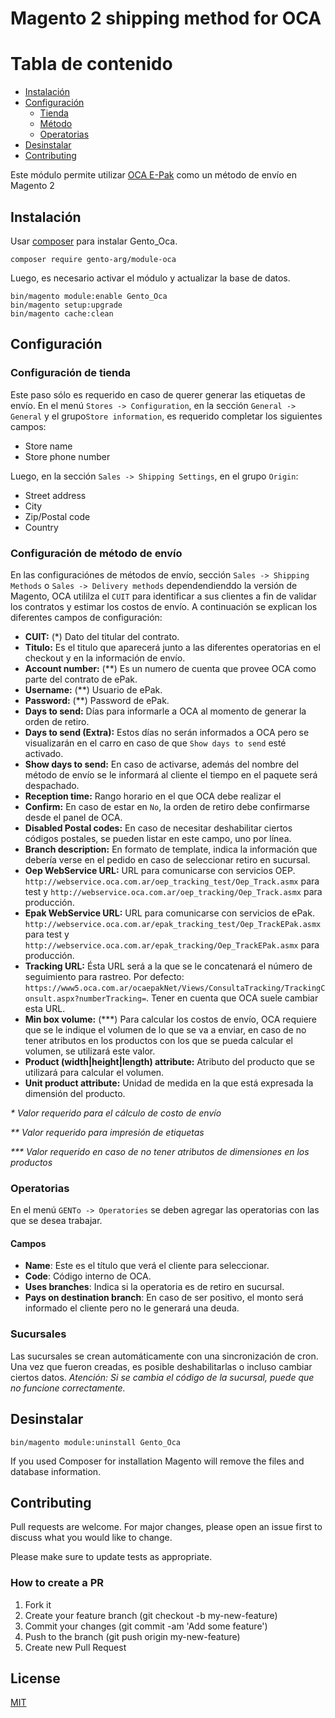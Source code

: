 # Magento 2 shipping method for OCA

# Tabla de contenido

* [Instalación](#Instalación)
* [Configuración](#Configuración)
    * [Tienda](#Configuración-de-tienda)
    * [Método](#Configuración-de-método-de-envío)
    * [Operatorias](#Operatorias)
* [Desinstalar](#Desinstalar)
* [Contributing](#Contributing)

Este módulo permite utilizar [OCA E-Pak](https://www.oca.com.ar/ecommerce_epak_epak/) como un método de envío en Magento
2

## Instalación

Usar [composer](https://getcomposer.org/) para instalar Gento_Oca.

```
composer require gento-arg/module-oca
```

Luego, es necesario activar el módulo y actualizar la base de datos.

```
bin/magento module:enable Gento_Oca
bin/magento setup:upgrade
bin/magento cache:clean
```

## Configuración

### Configuración de tienda

Este paso sólo es requerido en caso de querer generar las etiquetas de envío. En el menú `Stores -> Configuration`, en
la sección `General -> General` y el grupo`Store information`, es requerido completar los siguientes campos:

- Store name
- Store phone number

Luego, en la sección `Sales -> Shipping Settings`, en el grupo `Origin`:

- Street address
- City
- Zip/Postal code
- Country

### Configuración de método de envío

En las configuraciónes de métodos de envío, sección `Sales -> Shipping Methods` o `Sales -> Delivery methods`
dependendienddo la versión de Magento, OCA utililza el `CUIT` para identificar a sus clientes a fin de validar los
contratos y estimar los costos de envío. A continuación se explican los diferentes campos de configuración:

- **CUIT:** (*) Dato del titular del contrato.
- **Titulo:** Es el titulo que aparecerá junto a las diferentes operatorias en el checkout y en la información de envío.
- **Account number:** (**) Es un numero de cuenta que provee OCA como parte del contrato de ePak.
- **Username:** (**) Usuario de ePak.
- **Password:** (**) Password de ePak.
- **Days to send:** Días para informarle a OCA al momento de generar la orden de retiro.
- **Days to send (Extra):** Estos días no serán informados a OCA pero se visualizarán en el carro en caso de
  que `Show days to send` esté activado.
- **Show days to send:** En caso de activarse, además del nombre del método de envío se le informará al cliente el
  tiempo en el paquete será despachado.
- **Reception time:** Rango horario en el que OCA debe realizar el
- **Confirm:** En caso de estar en `No`, la orden de retiro debe confirmarse desde el panel de OCA.
- **Disabled Postal codes:** En caso de necesitar deshabilitar ciertos códigos postales, se pueden listar en este campo,
  uno por línea.
- **Branch description:** En formato de template, indica la información que debería verse en el pedido en caso de
  seleccionar retiro en sucursal.
- **Oep WebService URL:** URL para comunicarse con servicios
  OEP. `http://webservice.oca.com.ar/oep_tracking_test/Oep_Track.asmx` para test
  y `http://webservice.oca.com.ar/oep_tracking/Oep_Track.asmx` para producción.
- **Epak WebService URL:** URL para comunicarse con servicios de
  ePak. `http://webservice.oca.com.ar/epak_tracking_test/Oep_TrackEPak.asmx` para test
  y `http://webservice.oca.com.ar/epak_tracking/Oep_TrackEPak.asmx` para producción.
- **Tracking URL:** Ésta URL será a la que se le concatenará el número de seguimiento para rastreo. Por
  defecto: `https://www5.oca.com.ar/ocaepakNet/Views/ConsultaTracking/TrackingConsult.aspx?numberTracking=`. Tener en
  cuenta que OCA suele cambiar esta URL.
- **Min box volume:** (***) Para calcular los costos de envío, OCA requiere que se le indique el volumen de lo que se va
  a enviar, en caso de no tener atributos en los productos con los que se pueda calcular el volumen, se utilizará este
  valor.
- **Product (width|height|length) attribute:** Atributo del producto que se utilizará para calcular el volumen.
- **Unit product attribute:** Unidad de medida en la que está expresada la dimensión del producto.

_* Valor requerido para el cálculo de costo de envío_

_** Valor requerido para impresión de etiquetas_

_*** Valor requerido en caso de no tener atributos de dimensiones en los productos_

### Operatorias

En el menú `GENTo -> Operatories` se deben agregar las operatorias con las que se desea trabajar.

#### Campos

* **Name**: Este es el título que verá el cliente para seleccionar.
* **Code**: Código interno de OCA.
* **Uses branches**: Indica si la operatoria es de retiro en sucursal.
* **Pays on destination branch**: En caso de ser positivo, el monto será informado el cliente pero no le generará una
  deuda.

### Sucursales

Las sucursales se crean automáticamente con una sincronización de cron. Una vez que fueron creadas, es posible
deshabilitarlas o incluso cambiar ciertos datos.
*Atención: Si se cambia el código de la sucursal, puede que no funcione correctamente.*

## Desinstalar

```
bin/magento module:uninstall Gento_Oca
```

If you used Composer for installation Magento will remove the files and database information.

## Contributing

Pull requests are welcome. For major changes, please open an issue first to discuss what you would like to change.

Please make sure to update tests as appropriate.

### How to create a PR

1. Fork it
2. Create your feature branch (git checkout -b my-new-feature)
3. Commit your changes (git commit -am 'Add some feature')
4. Push to the branch (git push origin my-new-feature)
5. Create new Pull Request

## License

[MIT](https://choosealicense.com/licenses/mit/)
